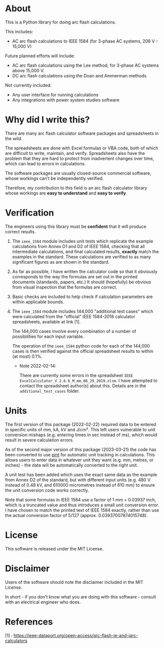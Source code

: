 # About

This is a Python library for doing arc flash calculations.

This includes:

* AC arc flash calculations to IEEE 1584 (for 3-phase AC systems, 208 V - 15,000 V)

Future planned efforts will include:

* AC arc flash calculations using the Lee method, for 3-phase AC systems above 15,000 V.
* DC arc flash calculations using the Doan and Ammerman methods

Not currently included:

* Any user interface for running calculations
* Any integrations with power system studies software

# Why did I write this?

There are many arc flash calculator software packages and spreadsheets in the wild.

The spreadsheets are done with Excel formulas or VBA code, both of which are difficult to write, maintain, and verify.
Spreadsheets also have the problem that they are hard to protect from inadvertent changes over time, which can lead to
errors in calculations.

The software packages are usually closed-source commercial software, whose workings can't be independently verified.

Therefore, my contribution to this field is an arc flash calculator library whose workings are **easy to understand**
and **easy to verify**.

# Verification

The engineers using this library must be **confident** that it will produce correct results.

1. The `ieee_1584` module includes unit tests which replicate the example calculations from Annex D1 and D2 of IEEE
   1584, checking that all intermediate calculations, and final calculated results, **exactly** match the examples in
   the standard. These calculations are verified to as many significant figures as are shown in the standard.

2. As far as possible, I have written the calculator code so that it obviously corresponds to the way the formulas are
   set out in the printed documents (standards, papers, etc.) It should (hopefully) be obvious from visual inspection
   that the formulas are correct.

3. Basic checks are included to help check if calculation parameters are within applicable bounds.

4. The `ieee_1584` module includes 144,000 "additional test cases" which were calculated from the "official" IEEE
   1584-2018 calculator spreadsheets, available at link [1].

   The 144,000 cases involve every combination of a number of possibilities for each input variable.

   The operation of the `ieee_1584` python code for each of the 144,000 cases is then verified against the official
   spreadsheet results to within (at most) 0.1%.

    * Note 2022-02-14:

      There are currently some errors in the spreadsheet `IEEE ExcelCalculator_V 2.6.6_M_mm_08_29_2019.xlsm`. I have
      attempted to contact the spreadsheet author(s) about this. Details are in the `additional_test_cases` folder.

# Units

The first version of this package (2022-02-22) required data to be entered in specific units of mm, kA, kV and J/cm². This left users vulnerable to unit conversion mishaps (e.g. entering times in sec instead of ms), which would result in severe calculation errors.

As of the second major version of this package (2023-03-21) the code has been converted to use [pint](https://pint.readthedocs.io/en/stable/) for automatic unit tracking in calculations. This allows users to enter data in whatever unit they want (e.g. mm, metres, or inches) - the data will be automatically converted to the right unit.

A unit test has been added which uses the exact same data as the example from Annex D2 of the standard, but with different input units (e.g. 480 V instead of 0.48 kV, and 610000 micrometres instead of 610 mm) to ensure the unit conversion code works correctly.

Note that some formulas in IEEE 1584 use a factor of 1 mm = 0.03937 inch, which is a truncated value and thus introduces a small unit conversion error. I have chosen to match the printed text of IEEE 1584 exactly, rather than use the actual conversion factor of 5/127 (approx. 0.03937007874015748).

# License

This software is released under the MIT License.

# Disclaimer

Users of the software should note the disclaimer included in the MIT License.

In short - if you don't know what you are doing with this software - consult with an electrical engineer who does.

# References

[1] : https://ieee-dataport.org/open-access/arc-flash-ie-and-iarc-calculators